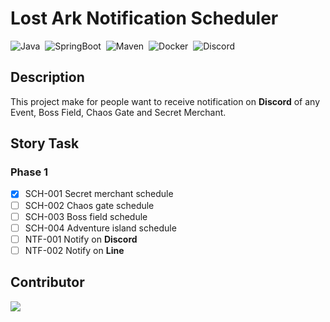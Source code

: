 # Lost Ark Notification Scheduler

![Java](https://img.shields.io/badge/Java-E32C2E?logo=Java&style=flat&logoColor=ffffff)&nbsp;
![SpringBoot](https://img.shields.io/badge/Spring_Boot-6DB33F?&style=flat&logo=spring&logoColor=F7F7F7)&nbsp;
![Maven](https://shields.io/badge/Maven-c71a36?style=flat&logo=apache-maven&logoColor=F7F7F7)&nbsp;
![Docker](https://img.shields.io/badge/Docker-2496ED?&style=flat&logo=docker&logoColor=ffffff)&nbsp;
![Discord](https://img.shields.io/badge/Discord-5662f6?logo=Discord&style=flat&logoColor=ffffff)&nbsp;

## Description

This project make for people want to receive notification on **Discord** of any Event, Boss Field, Chaos Gate and Secret Merchant.

## Story Task

### Phase 1
- [x] SCH-001 Secret merchant schedule
- [ ] SCH-002 Chaos gate schedule
- [ ] SCH-003 Boss field schedule
- [ ] SCH-004 Adventure island schedule
- [ ] NTF-001 Notify on **Discord**
- [ ] NTF-002 Notify on **Line**

## Contributor

[![](https://img.shields.io/badge/Harin3Bone-181717?style=flat&logo=github&logoColor=ffffff)](https://github.com/Harin3Bone)